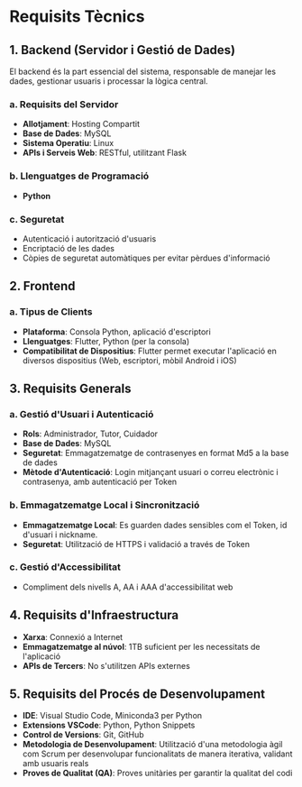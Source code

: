 # Requisits Tècnics

## 1. Backend (Servidor i Gestió de Dades)
El backend és la part essencial del sistema, responsable de manejar les dades, gestionar usuaris i processar la lògica central.

### a. Requisits del Servidor
- **Allotjament**: Hosting Compartit
- **Base de Dades**: MySQL
- **Sistema Operatiu**: Linux
- **APIs i Serveis Web**: RESTful, utilitzant Flask

### b. Llenguatges de Programació
- **Python**

### c. Seguretat
- Autenticació i autorització d'usuaris
- Encriptació de les dades
- Còpies de seguretat automàtiques per evitar pèrdues d'informació

## 2. Frontend
### a. Tipus de Clients
- **Plataforma**: Consola Python, aplicació d'escriptori
- **Llenguatges**: Flutter, Python (per la consola)
- **Compatibilitat de Dispositius**: Flutter permet executar l'aplicació en diversos dispositius (Web, escriptori, mòbil Android i iOS)

## 3. Requisits Generals
### a. Gestió d'Usuari i Autenticació
- **Rols**: Administrador, Tutor, Cuidador
- **Base de Dades**: MySQL
- **Seguretat**: Emmagatzematge de contrasenyes en format Md5 a la base de dades
- **Mètode d'Autenticació**: Login mitjançant usuari o correu electrònic i contrasenya, amb autenticació per Token

### b. Emmagatzematge Local i Sincronització
- **Emmagatzematge Local**: Es guarden dades sensibles com el Token, id d'usuari i nickname.
- **Seguretat**: Utilització de HTTPS i validació a través de Token

### c. Gestió d'Accessibilitat
- Compliment dels nivells A, AA i AAA d'accessibilitat web

## 4. Requisits d'Infraestructura
- **Xarxa**: Connexió a Internet
- **Emmagatzematge al núvol**: 1TB suficient per les necessitats de l'aplicació
- **APIs de Tercers**: No s'utilitzen APIs externes

## 5. Requisits del Procés de Desenvolupament
- **IDE**: Visual Studio Code, Miniconda3 per Python
- **Extensions VSCode**: Python, Python Snippets
- **Control de Versions**: Git, GitHub
- **Metodologia de Desenvolupament**: Utilització d'una metodologia àgil com Scrum per desenvolupar funcionalitats de manera iterativa, validant amb usuaris reals
- **Proves de Qualitat (QA)**: Proves unitàries per garantir la qualitat del codi
